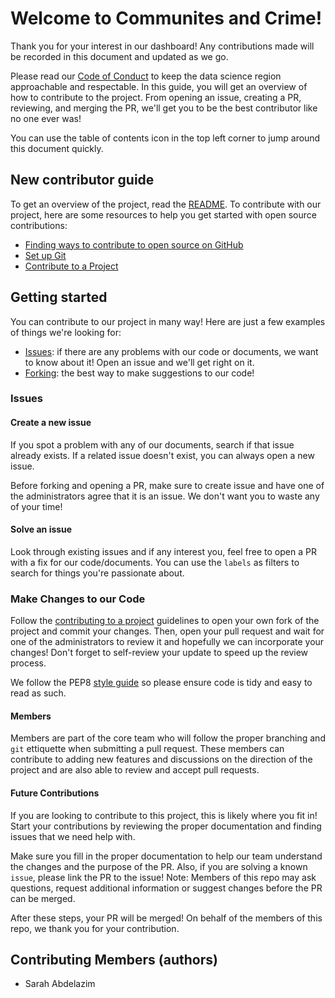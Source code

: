 # Welcome to Communites and Crime!

Thank you for your interest in our dashboard! Any contributions made will be recorded in this document and updated as we go.

Please read our [Code of Conduct](CODE_OF_CONDUCT.md) to keep the data science region approachable and respectable. In this guide, you will get an overview of how to contribute to the project. From opening an issue, creating a PR, reviewing, and merging the PR, we'll get you to be the best contributor like no one ever was!

You can use the table of contents icon in the top left corner to jump around this document quickly.

## New contributor guide

To get an overview of the project, read the [README](README). To contribute with our project, here are some resources to help you get started with open source contributions:

-   [Finding ways to contribute to open source on GitHub](https://docs.github.com/en/get-started/exploring-projects-on-github/finding-ways-to-contribute-to-open-source-on-github)
-   [Set up Git](https://docs.github.com/en/get-started/quickstart/set-up-git)
-   [Contribute to a Project](https://docs.github.com/en/get-started/quickstart/contributing-to-projects)

## Getting started

You can contribute to our project in many way! Here are just a few examples of things we're looking for:

-   [Issues](https://github.com/UBC-MDS/communities_dash/issues): if there are any problems with our code or documents, we want to know about it! Open an issue and we'll get right on it.
-   [Forking](https://docs.github.com/en/pull-requests/collaborating-with-pull-requests/proposing-changes-to-your-work-with-pull-requests/about-pull-requests): the best way to make suggestions to our code!

### Issues

#### Create a new issue

If you spot a problem with any of our documents, search if that issue already exists. If a related issue doesn't exist, you can always open a new issue.

Before forking and opening a PR, make sure to create issue and have one of the administrators agree that it is an issue. We don't want you to waste any of your time!

#### Solve an issue

Look through existing issues and if any interest you, feel free to open a PR with a fix for our code/documents. You can use the `labels` as filters to search for things you're passionate about.

### Make Changes to our Code

Follow the [contributing to a project](https://docs.github.com/en/get-started/quickstart/contributing-to-projects) guidelines to open your own fork of the project and commit your changes. Then, open your pull request and wait for one of the administrators to review it and hopefully we can incorporate your changes! Don't forget to self-review your update to speed up the review process.

We follow the PEP8 [style guide](https://peps.python.org/) so please ensure code is tidy and easy to read as such.

#### Members

Members are part of the core team who will follow the proper branching and `git` ettiquette when submitting a pull request. These members can contribute to adding new features and discussions on the direction of the project and are also able to review and accept pull requests.

#### Future Contributions

If you are looking to contribute to this project, this is likely where you fit in! Start your contributions by reviewing the proper documentation and finding issues that we need help with.

Make sure you fill in the proper documentation to help our team understand the changes and the purpose of the PR. Also, if you are solving a known `issue`, please link the PR to the issue! Note: Members of this repo may ask questions, request additional information or suggest changes before the PR can be merged.

After these steps, your PR will be merged! On behalf of the members of this repo, we thank you for your contribution.

## Contributing Members (authors)

-   Sarah Abdelazim
